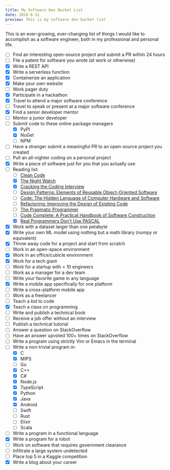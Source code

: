 ```yaml
---
title: My Software Dev Bucket List
date: 2018-8-31
preview: This is my software dev bucket list
---
```


This is an ever-growing, ever-changing list of things I would like to accomplish as a software engineer, both in my professional and personal life.

- [ ] Find an interesting open-source project and submit a PR within 24 hours 
- [ ] File a patent for software you wrote (at work or otherwise)
- [x] Write a REST API
- [x] Write a serverless function
- [x] Containerize an application
- [x] Make your own website
- [ ] Work pager duty
- [x] Participate in a hackathon
- [x] Travel to attend a major software conference
- [ ] Travel to speak or present at a major software conference
- [x] Find a senior developer mentor
- [ ] Mentor a junior developer
- [ ] Submit code to these online package managers
    - [x] PyPI
    - [x] NuGet
    - [ ] NPM
- [ ] Have a stranger submit a meaningful PR to an open-source project you created
- [ ] Pull an all-nighter coding on a personal project
- [x] Write a piece of software just for you that you actually use
- [ ] Reading list: 
    - [ ] [Clean Code](https://www.amazon.com/Clean-Code-Handbook-Software-Craftsmanship/dp/0132350882)
    - [x] [The Night Watch](https://www.usenix.org/system/files/1311_05-08_mickens.pdf)
    - [x] [Cracking the Coding Interview](https://www.amazon.com/Cracking-Coding-Interview-Programming-Questions/dp/0984782850/ref=dp_ob_title_bk)
    - [ ] [Design Patterns: Elements of Reusable Object-Oriented Software](https://www.amazon.com/Design-Patterns-Elements-Reusable-Object-Oriented/dp/0201633612)
    - [ ] [Code: The Hidden Language of Computer Hardware and Software](https://www.amazon.com/Code-Language-Computer-Hardware-Software/dp/0735611319)
    - [ ] [Refactoring: Improving the Design of Existing Code](https://www.amazon.com/Refactoring-Improving-Design-Existing-Code/dp/0201485672)
    - [ ] [The Pragmatic Programmer](https://www.amazon.com/Pragmatic-Programmer-Journeyman-Master/dp/020161622X)
    - [ ] [Code Complete: A Practical Handbook of Software Construction](https://www.amazon.com/Code-Complete-Practical-Handbook-Construction/dp/0735619670/ref=pd_lpo_sbs_14_t_1?_encoding=UTF8&psc=1&refRID=K75WSC0JK6J62XWX4AHR)
    - [x] [Real Programmers Don't Use PASCAL](http://web.mit.edu/humor/Computers/real.programmers)
- [x] Work with a dataset larger than one petabyte
- [x] Write your own ML model using nothing but a math library (numpy or equivalent)
- [x] Throw away code for a project and start from scratch
- [ ] Work in an open-space environment
- [x] Work in an office/cubicle environment
- [x] Work for a tech giant
- [ ] Work for a startup with < 10 engineers
- [ ] Work as a manager for a dev team
- [ ] Write your favorite game in any language
- [x] Write a mobile app specifically for one platform
- [ ] Write a cross-platform mobile app
- [ ] Work as a freelancer
- [ ] Teach a kid to code
- [x] Teach a class on programming
- [ ] Write and publish a technical book
- [ ] Receive a job offer without an interview
- [ ] Publish a technical tutorial
- [ ] Answer a question on StackOverflow
- [ ] Have an answer upvoted 100+ times on StackOverflow
- [ ] Write a program using strictly Vim or Emacs in the terminal
- [ ] Write a non-trivial program in:
    - [x] C
    - [x] MIPS
    - [ ] Go
    - [x] C++
    - [x] C#
    - [x] Node.js
    - [x] TypeScript
    - [x] Python
    - [x] Java
    - [x] Android
    - [ ] Swift
    - [ ] Rust
    - [ ] Elixir
    - [ ] Scala
- [ ] Write a program in a functional language
- [x] Write a program for a robot
- [ ] Work on software that requires government clearance
- [ ] Infiltrate a large system undetected
- [ ] Place top 5 in a Kaggle competition
- [x] Write a blog about your career 
